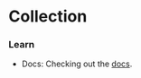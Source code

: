 # Collection

### Learn
* Docs: Checking out the [docs](https://biorate.github.io/core/modules/collection.html).
